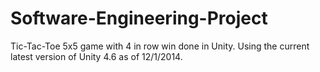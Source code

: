 Software-Engineering-Project
============================

Tic-Tac-Toe 5x5 game with 4 in row win done in Unity.
Using the current latest version of Unity 4.6 as of 12/1/2014.




